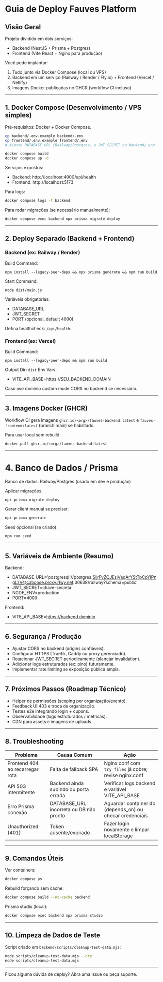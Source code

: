 # Guia de Deploy Fauves Platform

## Visão Geral
Projeto dividido em dois serviços:
- Backend (NestJS + Prisma + Postgres)
- Frontend (Vite React + Nginx para produção)

Você pode implantar:
1. Tudo junto via Docker Compose (local ou VPS)
2. Backend em um serviço (Railway / Render / Fly.io) + Frontend (Vercel / Netlify)
3. Imagens Docker publicadas no GHCR (workflow CI incluso)

---
## 1. Docker Compose (Desenvolvimento / VPS simples)
Pré-requisitos: Docker + Docker Compose.

```bash
cp backend/.env.example backend/.env
cp frontend/.env.example frontend/.env
# Ajuste DATABASE_URL (Railway/Postgres) e JWT_SECRET no backend/.env

docker compose build
docker compose up -d
```
Serviços expostos:
- Backend: http://localhost:4000/api/health
- Frontend: http://localhost:5173

Para logs:
```bash
docker compose logs -f backend
```
Para rodar migrações (se necessário manualmente):
```bash
docker compose exec backend npx prisma migrate deploy
```

---
## 2. Deploy Separado (Backend + Frontend)

### Backend (ex: Railway / Render)
Build Command:
```
npm install --legacy-peer-deps && npx prisma generate && npm run build
```
Start Command:
```
node dist/main.js
```
Variáveis obrigatórias:
- DATABASE_URL
- JWT_SECRET
- PORT (opcional, default 4000)

Defina healthcheck: `/api/health`.

### Frontend (ex: Vercel)
Build Command:
```
npm install --legacy-peer-deps && npm run build
```
Output Dir: `dist`
Env Vars:
- VITE_API_BASE=https://SEU_BACKEND_DOMAIN

Caso use domínio custom mude CORS no backend se necessário.

---
## 3. Imagens Docker (GHCR)
Workflow CI gera imagens `ghcr.io/<org>/fauves-backend:latest` e `fauves-frontend:latest` (branch main) se habilitado.

Para usar local sem rebuild:
```bash
docker pull ghcr.io/<org>/fauves-backend:latest
```

---

# 4. Banco de Dados / Prisma
Banco de dados: Railway/Postgres (usado em dev e produção)

Aplicar migrações:
```bash
npx prisma migrate deploy
```
Gerar client manual se precisar:
```bash
npx prisma generate
```
Seed opcional (se criado):
```bash
npm run seed
```

---
## 5. Variáveis de Ambiente (Resumo)

Backend:
- DATABASE_URL='postgresql://postgres:SijrFvZQJEsjVaqArYStTpCpYlPngLzV@caboose.proxy.rlwy.net:30638/railway?schema=public'
- JWT_SECRET=chave-secreta
- NODE_ENV=production
- PORT=4000

Frontend:
- VITE_API_BASE=https://backend.dominio

---
## 6. Segurança / Produção
- Ajustar CORS no backend (origins confiáveis).
- Configurar HTTPS (Traefik, Caddy ou proxy gerenciado).
- Rotacionar JWT_SECRET periodicamente (planejar invalidation).
- Adicionar logs estruturados (ex: pino) futuramente.
- Implementar rate limiting se exposição pública ampla.

---
## 7. Próximos Passos (Roadmap Técnico)
- Helper de permissões (scoping por organização/evento).
- Feedback UI 403 e troca de organização.
- Testes e2e integrando login + cupons.
- Observabilidade (logs estruturados / métricas).
- CDN para assets e imagens de uploads.

---
## 8. Troubleshooting
| Problema | Causa Comum | Ação |
|----------|-------------|------|
| Frontend 404 ao recarregar rota | Falta de fallback SPA | Nginx conf com `try_files` já cobre; revise nginx.conf |
| API 503 intermitente | Backend ainda subindo ou porta errada | Verificar logs backend e variável VITE_API_BASE |
| Erro Prisma conexão | DATABASE_URL incorreta ou DB não pronto | Aguardar container db (depends_on) ou checar credenciais |
| Unauthorized (401) | Token ausente/expirado | Fazer login novamente e limpar localStorage |

---
## 9. Comandos Úteis
Ver containers:
```bash
docker compose ps
```
Rebuild forçando sem cache:
```bash
docker compose build --no-cache backend
```
Prisma studio (local):
```bash
docker compose exec backend npx prisma studio
```

---
## 10. Limpeza de Dados de Teste
Script criado em `backend/scripts/cleanup-test-data.mjs`:
```bash
node scripts/cleanup-test-data.mjs --dry
node scripts/cleanup-test-data.mjs
```

---
Ficou alguma dúvida de deploy? Abra uma issue ou peça suporte.
